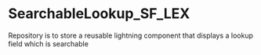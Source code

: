 # SearchableLookup_SF_LEX
Repository is to store a reusable lightning component that displays a lookup field which is searchable

